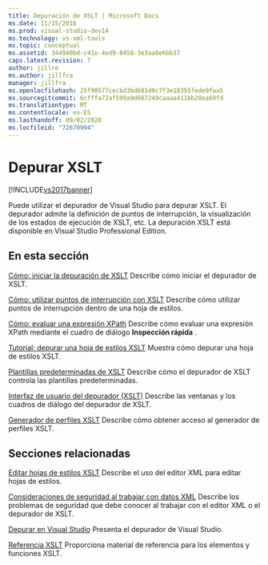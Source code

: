 ```yaml
---
title: Depuración de XSLT | Microsoft Docs
ms.date: 11/15/2016
ms.prod: visual-studio-dev14
ms.technology: vs-xml-tools
ms.topic: conceptual
ms.assetid: 344940bd-c41e-4ed9-8458-3e3aa8e6bb37
caps.latest.revision: 7
author: jillre
ms.author: jillfra
manager: jillfra
ms.openlocfilehash: 25f90577cecbd3bd681d0c7f3e18355fede9faa5
ms.sourcegitcommit: 6cfffa72af599a9d667249caaaa411bb28ea69fd
ms.translationtype: MT
ms.contentlocale: es-ES
ms.lasthandoff: 09/02/2020
ms.locfileid: "72670994"
---
```

# <a name="debug-xslt"></a>Depurar XSLT
[!INCLUDE[vs2017banner](../includes/vs2017banner.md)]

Puede utilizar el depurador de Visual Studio para depurar XSLT. El depurador admite la definición de puntos de interrupción, la visualización de los estados de ejecución de XSLT, etc. La depuración XSLT está disponible en Visual Studio Professional Edition.

## <a name="in-this-section"></a>En esta sección

 [Cómo: iniciar la depuración de XSLT](../xml-tools/how-to-start-debugging-xslt.md) Describe cómo iniciar el depurador de XSLT.

 [Cómo: utilizar puntos de interrupción con XSLT](../xml-tools/how-to-use-breakpoints-with-xslt.md) Describe cómo utilizar puntos de interrupción dentro de una hoja de estilos.

 [Cómo: evaluar una expresión XPath](../xml-tools/how-to-evaluate-an-xpath-expression.md) Describe cómo evaluar una expresión XPath mediante el cuadro de diálogo **Inspección rápida** .

 [Tutorial: depurar una hoja de estilos XSLT](../xml-tools/walkthrough-debug-an-xslt-style-sheet.md) Muestra cómo depurar una hoja de estilos XSLT.

 [Plantillas predeterminadas de XSLT](../xml-tools/xslt-default-templates.md) Describe cómo el depurador de XSLT controla las plantillas predeterminadas.

 [Interfaz de usuario del depurador (XSLT)](../xml-tools/debugger-user-interface-xslt.md) Describe las ventanas y los cuadros de diálogo del depurador de XSLT.

 [Generador de perfiles XSLT](../xml-tools/xslt-profiler.md) Describe cómo obtener acceso al generador de perfiles XSLT.

## <a name="related-sections"></a>Secciones relacionadas
 [Editar hojas de estilos XSLT](../xml-tools/editing-xslt-style-sheets.md) Describe el uso del editor XML para editar hojas de estilos.

 [Consideraciones de seguridad al trabajar con datos XML](../xml-tools/security-considerations-when-working-with-xml-data.md) Describe los problemas de seguridad que debe conocer al trabajar con el editor XML o el depurador de XSLT.

 [Depurar en Visual Studio](../debugger/debugging-in-visual-studio.md) Presenta el depurador de Visual Studio.

 [Referencia XSLT](https://msdn.microsoft.com/678bcd68-cbbb-4be5-9dd2-40f94488a1cf) Proporciona material de referencia para los elementos y funciones XSLT.
